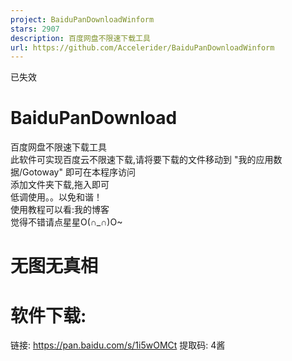 ```yaml
---
project: BaiduPanDownloadWinform
stars: 2907
description: 百度网盘不限速下载工具
url: https://github.com/Accelerider/BaiduPanDownloadWinform
---
```


已失效

BaiduPanDownload
================

百度网盘不限速下载工具  
此软件可实现百度云不限速下载,请将要下载的文件移动到 "我的应用数据/Gotoway" 即可在本程序访问  
添加文件夹下载,拖入即可  
低调使用。。以免和谐！  
使用教程可以看:我的博客  
觉得不错请点星星O(∩\_∩)O~  

无图无真相
=====

软件下载:
=====

链接: https://pan.baidu.com/s/1i5wOMCt 提取码: 4酱
